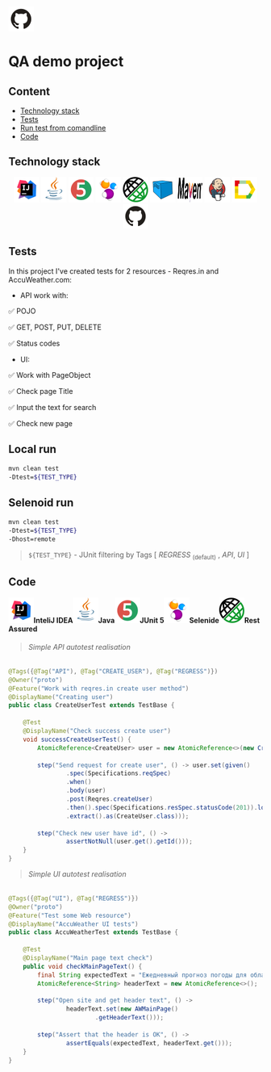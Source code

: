 <a href="https://github.com/"><img alt="github.com" height="50" src="readme_files/technologies/github.svg"/></a>

# QA demo project

## Content

* <a href="#stack">Technology stack</a>
* <a href="#objects">Tests</a>
* <a href="#console">Run test from comandline</a>
* <a href="#code">Code</a>



<a id="stack"></a>

## Technology stack

<div align="center">
<a href="https://www.jetbrains.com/idea/"><img alt="InteliJ IDEA" height="50" src="readme_files/technologies/intelij_idea.svg" width="50"/></a>
<a href="https://www.java.com/"><img alt="Java" height="50" src="readme_files/technologies/java.svg" width="50"/></a>
<a href="https://junit.org/junit5/"><img alt="JUnit 5" height="50" src="readme_files/technologies/junit5.svg" width="50"/></a>
<a href="https://selenide.org/"><img alt="Selenide" height="50" src="readme_files/technologies/selenide.svg" width="50"/></a>
<a href="https://rest-assured.io/"><img alt="Rest Assured" height="50" src="readme_files/technologies/rest_assured.png" width="50"/></a>
<a href="https://aerokube.com/selenoid/"><img alt="Selenoid" height="50" src="readme_files/technologies/selenoid.svg" width="50"/></a>
<a href="https://maven.apache.org/"><img alt="Maven" height="50" src="readme_files/technologies/maven.png" width="50"/></a>
<a href="https://www.jenkins.io/"><img alt="Jenkins" height="50" src="readme_files/technologies/jenkins.svg" width="50"/></a>
<a href="https://github.com/allure-framework/"><img alt="Allure" height="50" src="readme_files/technologies/allure.svg" width="50"/></a>
<a href="https://github.com/"><img alt="GitHub" height="50" src="readme_files/technologies/github.svg" width="50"/></a>
</div>

<a id="objects"></a>

## Tests

In this project I've created tests for 2 resources - Reqres.in and AccuWeather.com:

* API work with:

:white_check_mark: POJO

:white_check_mark: GET, POST, PUT, DELETE

:white_check_mark: Status codes


* UI:

:white_check_mark: Work with PageObject

:white_check_mark: Check page Title

:white_check_mark: Input the text for search

:white_check_mark: Check new page 

<a id="console"></a>

## Local run

```bash
mvn clean test 
-Dtest=${TEST_TYPE}

```

## Selenoid run

```bash
mvn clean test 
-Dtest=${TEST_TYPE}
-Dhost=remote

```

> `${TEST_TYPE}` - JUnit filtering by Tags  [ *REGRESS* <sub>(default)</sub> , *API*, *UI* ]
>


<a id="code"></a>

## Code

<a id="intelij"></a>

#### <img alt="InteliJ IDEA" height="50" src="readme_files/technologies/intelij_idea.svg" width="50"/>InteliJ IDEA</a><img alt="Java" height="50" src="readme_files/technologies/java.svg" width="50"/>Java</a><img alt="JUnit 5" height="50" src="readme_files/technologies/junit5.svg" width="50"/>JUnit 5</a><img alt="Selenide" height="50" src="readme_files/technologies/selenide.svg" width="50"/>Selenide</a><img alt="Rest Assured" height="50" src="readme_files/technologies/rest_assured.png" width="50"/>Rest Assured</a>

> *Simple API autotest realisation*

```java

@Tags({@Tag("API"), @Tag("CREATE_USER"), @Tag("REGRESS")})
@Owner("proto")
@Feature("Work with reqres.in create user method")
@DisplayName("Creating user")
public class CreateUserTest extends TestBase {

    @Test
    @DisplayName("Check success create user")
    void successCreateUserTest() {
        AtomicReference<CreateUser> user = new AtomicReference<>(new CreateUser("morpheus", "leader"));

        step("Send request for create user", () -> user.set(given()
                .spec(Specifications.reqSpec)
                .when()
                .body(user)
                .post(Reqres.createUser)
                .then().spec(Specifications.resSpec.statusCode(201)).log().all()
                .extract().as(CreateUser.class)));

        step("Check new user have id", () ->
                assertNotNull(user.get().getId()));
    }
}
```

> *Simple UI autotest realisation*

```java

@Tags({@Tag("UI"), @Tag("REGRESS")})
@Owner("proto")
@Feature("Test some Web resource")
@DisplayName("AccuWeather UI tests")
public class AccuWeatherTest extends TestBase {

    @Test
    @DisplayName("Main page text check")
    public void checkMainPageText() {
        final String expectedText = "Ежедневный прогноз погоды для областей, стран и глобальный прогноз | AccuWeather";
        AtomicReference<String> headerText = new AtomicReference<>();

        step("Open site and get header text", () ->
                headerText.set(new AWMainPage()
                        .getHeaderText()));

        step("Assert that the header is OK", () ->
                assertEquals(expectedText, headerText.get()));
    }
}
```

